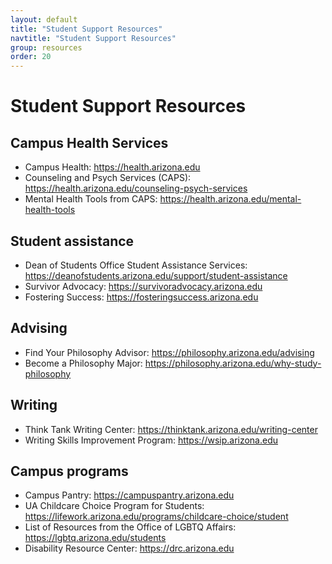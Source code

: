 ```yaml
---
layout: default
title: "Student Support Resources"
navtitle: "Student Support Resources"
group: resources
order: 20
---
```


# Student Support Resources

## Campus Health Services

-   Campus Health: <https://health.arizona.edu>
-   Counseling and Psych Services (CAPS): <https://health.arizona.edu/counseling-psych-services>
-   Mental Health Tools from CAPS: <https://health.arizona.edu/mental-health-tools>

## Student assistance

-   Dean of Students Office Student Assistance Services: <https://deanofstudents.arizona.edu/support/student-assistance>
-   Survivor Advocacy: <https://survivoradvocacy.arizona.edu>
-   Fostering Success: <https://fosteringsuccess.arizona.edu>

## Advising

-   Find Your Philosophy Advisor: <https://philosophy.arizona.edu/advising>
-   Become a Philosophy Major: <https://philosophy.arizona.edu/why-study-philosophy>

## Writing

-   Think Tank Writing Center: <https://thinktank.arizona.edu/writing-center>
-   Writing Skills Improvement Program: <https://wsip.arizona.edu>

## Campus programs

-   Campus Pantry: <https://campuspantry.arizona.edu>
-   UA Childcare Choice Program for Students: <https://lifework.arizona.edu/programs/childcare-choice/student>
-   List of Resources from the Office of LGBTQ Affairs: <https://lgbtq.arizona.edu/students>
-   Disability Resource Center: <https://drc.arizona.edu>